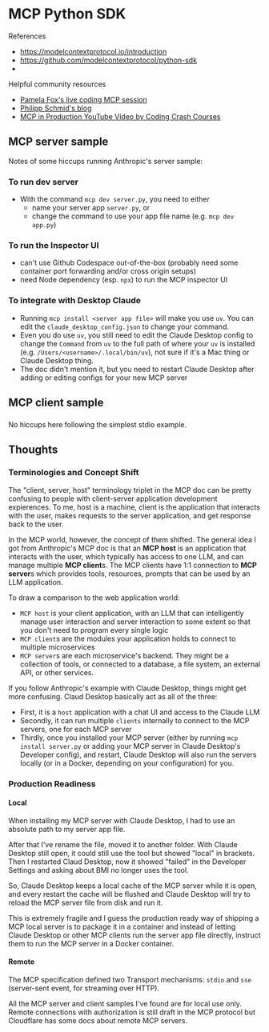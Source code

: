 # MCP Python SDK 
References
- https://modelcontextprotocol.io/introduction
- https://github.com/modelcontextprotocol/python-sdk
- 
Helpful community resources
- [Pamela Fox's live coding MCP session](https://www.youtube.com/watch?v=BXeCntNh6Mg)
- [Philipp Schmid's blog](https://www.philschmid.de/mcp-example-llama)
- [MCP in Production YouTube Video by Coding Crash Courses](https://www.youtube.com/watch?v=KRw4vVX9aHU) 

## MCP server sample
Notes of some hiccups running Anthropic's server sample:
### To run dev server
- With the command `mcp dev server.py`, you need to either 
  - name your server app `server.py`, or 
  - change the command to use your app file name (e.g. `mcp dev app.py`)
### To run the Inspector UI
- can't use Github Codespace out-of-the-box (probably need some container port forwarding and/or cross origin setups)
- need Node dependency (esp. `npx`) to run the MCP inspector UI
### To integrate with Desktop Claude
- Running `mcp install <server app file>` will make you use `uv`. You can edit the `claude_desktop_config.json` to change your command.
- Even you do use `uv`, you still need to edit the Claude Desktop config to change the `Command` from `uv` to the full path of where your `uv` is installed (e.g. `/Users/<username>/.local/bin/uv`), not sure if it's a Mac thing or Claude Desktop thing.
- The doc didn't mention it, but you need to restart Claude Desktop after adding or editing configs for your new MCP server 

## MCP client sample

### 
No hiccups here following the simplest stdio example.


## Thoughts
### Terminologies and Concept Shift
The "client, server, host" terminology triplet in the MCP doc can be pretty confusing to people with client-server application development expierences. To me, host is a machine, client is the application that interacts with the user, makes requests to the server application, and get response back to the user.

In the MCP world, however, the concept of them shifted. The general idea I got from Anthropic's MCP doc is that an **MCP host** is an application that interacts with the user, which typically has access to one LLM, and can manage multiple **MCP client**s. The MCP clients have 1:1 connection to **MCP server**s which provides tools, resources, prompts that can be used by an LLM application. 

To draw a comparison to the web application world:
- `MCP host` is your client application, with an LLM that can intelligently manage user interaction and server interaction to some extent so that you don't need to program every single logic
- `MCP client`s are the modules your application holds to connect to multiple microservices
- `MCP server`s are each microservice's backend. They might be a collection of tools, or connected to a database, a file system, an external API, or other services.

If you follow Anthropic's example with Claude Desktop, things might get more confusing. Claud Desktop basically act as all of the three: 
- First, it is a `host` application with a chat UI and access to the Claude LLM
- Secondly, it can run multiple `clients` internally to connect to the MCP servers, one for each MCP server 
- Thirdly, once you installed your MCP server (either by running `mcp install server.py` or adding your MCP server in Claude Desktop's Developer config), and restart, Claude Desktop will also run the servers locally (or in a Docker, depending on your configuration) for you.

### Production Readiness

#### Local

When installing my MCP server with Claude Desktop, I had to use an absolute path to my server app file. 

After that I've rename the file, moved it to another folder. With Claude Desktop still open, it could still use the tool but showed "local" in brackets. Then I restarted Claud Desktop, now it showed "failed" in the Developer Settings and asking about BMI no longer uses the tool.

So, Claude Desktop keeps a local cache of the MCP server while it is open, and every restart the cache will be flushed and Claude Desktop will try to reload the MCP server file from disk and run it. 

This is extremely fragile and I guess the production ready way of shipping a MCP local server is to package it in a container and instead of letting Claude Desktop or other MCP clients run the server app file directly, instruct them to run the MCP server in a Docker container.

#### Remote

The MCP specification defined two Transport mechanisms: `stdio` and `sse` (server-sent event, for streaming over HTTP). 

All the MCP server and client samples I've found are for local use only. Remote connections with authorization is still draft in the MCP protocol but Cloudflare has some docs about remote MCP servers.
